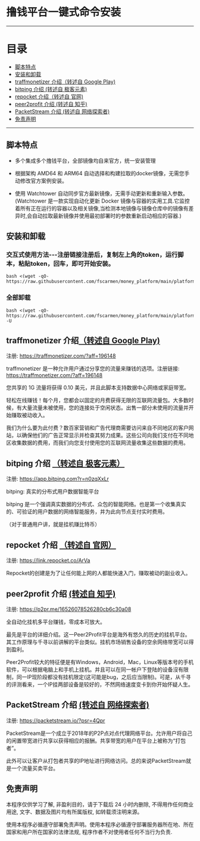 # 撸钱平台一键式命令安装

* * *

# 目录

- [脚本特点](README.md#脚本特点)
- [安装和卸载](README.md#安装和卸载)
- [traffmonetizer 介绍（转述自 Google Play)](README.md#traffmonetizer-介绍转述自-google-play)
- [bitping 介绍 (转述自 极客元素)](README.md#bitping-介绍-转述自-极客元素)
- [repocket 介绍（转述自 官网)](README.md#repocket-介绍-转述自-官网)
- [peer2profit 介绍 (转述自 知乎)](README.md#peer2profit-介绍--转述自-知乎-)
- [PacketStream 介绍 (转述自 网络探索者)](README.md#packetstream-介绍--转述自-网络探索者-)
- [免责声明](README.md#免责声明)

* * *

## 脚本特点

* 多个集成多个撸钱平台，全部镜像均自来官方，统一安装管理

* 根据架构 AMD64 和 ARM64 自动选择和构建拉取的docker镜像，无需您手动修改官方案例安装。

* 使用 Watchtower 自动同步官方最新镜像，无需手动更新和重新输入参数。(Watchtower 是一款实现自动化更新 Docker 镜像与容器的实用工具.它监控着所有正在运行的容器以及相关镜像,当检测本地镜像与镜像仓库中的镜像有差异时,会自动拉取最新镜像并使用最初部署时的参数重新启动相应的容器.)

## 安装和卸载

### 交互式使用方法---注册链接注册后，复制左上角的token，运行脚本，粘贴token，回车，即可开始安装。

```shell
bash <(wget -qO- https://raw.githubusercontent.com/fscarmen/money_platform/main/platform.sh)
```

### 全部卸载

```shell
bash <(wget -qO- https://raw.githubusercontent.com/fscarmen/money_platform/main/platform.sh) -U
```

## traffmonetizer 介绍[（转述自 Google Play)](https://play.google.com/store/apps/details?id=com.traffmonetizer.client)

注册: https://traffmonetizer.com/?aff=196148

traffmonetizer 是一种允许用户通过分享您的流量来赚钱的选项。注册链接: https://traffmonetizer.com/?aff=196148

您共享的 1G 流量将获得 0.10 美元，并且此脚本支持数据中心网络或家庭带宽。

轻松在线赚钱！每个月，您都会以固定的月费获得无限的互联网流量包。大多数时候，有大量流量未被使用，您的连接处于空闲状态。出售一部分未使用的流量并开始赚取被动收入。

我们为什么要为此付费？数百家营销和广告代理商需要访问来自不同地区的客户网站，以确保他们的广告正常显示并检查其努力成果。这些公司向我们支付在不同地区收集数据的费用，而我们向您支付使用您的互联网流量收集这些数据的费用。

## bitping 介绍 [（转述自 极客元素）](https://www.geekmeta.com/article/1384361.html)

注册: https://app.bitping.com?r=n0zqXxLr

bitping: 真实的分布式用户数据智能平台

bitping 是一个强调真实数据的分布式、众包的智能网络。也是第一个收集真实的、可验证的用户数据的网络智能服务，并为此向节点支付实时费用。

（对于普通用户讲，就是挂机赚比特币）

## repocket 介绍 [（转述自 官网）](https://repocket.co/about-us/)

注册: https://link.repocket.co/ArVa

Repocket的创建是为了让任何能上网的人都能快速入门，赚取被动的副业收入。

## peer2profit 介绍 [ (转述自 知乎) ](https://zhuanlan.zhihu.com/p/439237654)

注册: https://p2pr.me/16526078526280cb6c30a08

全自动化挂机多平台赚钱，零成本可放大。

最先是平台的详细介绍。这一Peer2Profit平台是海外有悠久的历史的挂机平台。其工作原理与千寻以前讲解的平台类似。挂机市场销售设备的空余网络带宽可以得到盈利。

Peer2Profit较大的特征便是有Windows，Android，Mac，Linux等版本号的手机软件，可以根据电脑上和手机上挂机。并且可以在同一帐户下登陆的设备沒有限制，同一IP现阶段都没有挂机限定(这可能是bug，之后应当限制)。可是，从千寻的评测看来，一个IP挂两部设备是较好的，不然网络速度变卡到你开始怀疑人生。

## PacketStream 介绍 [ (转述自 网络探索者) ](https://www.nettsz.com/2641.html)

注册: https://packetstream.io/?psr=4Qpr

PacketStream是一个成立于2018年的P2P点对点代理网络平台。允许用户将自己的闲置带宽进行共享以获得相应的报酬。共享带宽的用户在平台上被称为“打包者”。

此外可以让客户从打包者共享的IP地址进行网络访问。总的来说PacketStream就是一个流量买卖平台。

## 免责声明

本程序仅供学习了解, 非盈利目的，请于下载后 24 小时内删除, 不得用作任何商业用途, 文字、数据及图片均有所属版权, 如转载须注明来源。

使用本程序必循遵守部署免责声明。使用本程序必循遵守部署服务器所在地、所在国家和用户所在国家的法律法规, 程序作者不对使用者任何不当行为负责.
